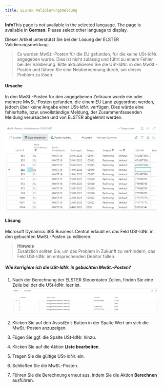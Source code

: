 ```yaml
---
title: ELSTER Validierungsmeldung
---
```


<div class="alert alert-info">
    <i class="fa-duotone fa-thin fa-lightbulb fa-lg"></i>
    <strong>Info</strong>This page is not available in the selected language. The page is available in <b>German</b>. Please select other language to display.
</div>

Dieser Artikel unterstützt Sie bei der Lösung der ELSTER Validierungsmeldung:

> Es wurden MwSt.-Posten für die EU gefunden, für die keine USt-IdNr. angegeben wurde. Dies ist nicht zulässig und führt zu einem Fehler bei der Validierung. Bitte aktualisieren Sie die USt-IdNr. in den MwSt.-Posten und führen Sie eine Neuberechnung durch, um dieses Problem zu lösen.

#### Ursache

In den MwSt.-Posten für den angegebenen Zeitraum wurde ein oder mehrere MwSt.-Posten gefunden, die einem EU Land zugeordnet werden, jedoch über keine Angabe einer USt-IdNr. verfügen. Dies würde eine fehlerhafte, bzw. unvollständige Meldung, der Zusammenfassenden Meldung verursachen und von ELSTER abgelehnt werden.

![MwSt.-Posten](/assets/images/365-business-eric/vat-entries-missing-vat-reg-no.de-DE.png)

#### Lösung

Microsoft Dynamics 365 Business Central erlaubt es das Feld USt-IdNr. in den gebuchten MwSt.-Posten zu editieren. 
>**Hinweis**<br>Zusätzlich sollten Sie, um das Problem in Zukunft zu verhindern, das Feld USt-IdNr. im entsprechenden Debitor füllen.

##### Wie korrigiere ich die USt-IdNr. in gebuchten MwSt.-Posten?

1. Nach der Berechnung der ELSTER Steuerdaten Zeilen, finden Sie eine Zeile bei der die USt-IdNr. leer ist.
   ![ELSTER Steuerdaten Zeilen](/assets/images/365-business-eric/missing-vat-reg-no-tax-data-lines.de-DE.png)

2. Klicken Sie auf den AssistEdit-Button in der Spalte Wert um sich die MwSt.-Posten anzuzeigen.

3. Fügen Sie ggf. die Spalte USt-IdNr. hinzu.

4. Klicken Sie auf die Aktion **Liste bearbeiten**.

5. Tragen Sie die gültige USt-IdNr. ein.

6. Schließen Sie die MwSt.-Posten.

7. Führen Sie die Berechnung erneut aus, indem Sie die Aktion **Berechnen** ausführen.